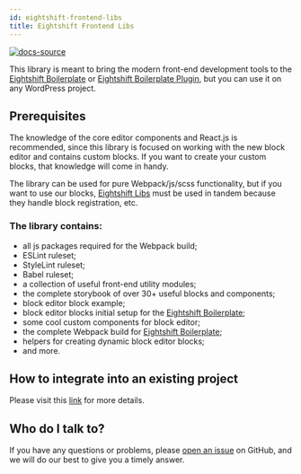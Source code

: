 ```yaml
---
id: eightshift-frontend-libs
title: Eightshift Frontend Libs
---
```


[![docs-source](https://img.shields.io/badge/version--4.0.0-eigthshift--frontend--libs-yellow?style=for-the-badge&logo=javascript&labelColor=2a2a2a)](https://github.com/infinum/eightshift-frontend-libs)

This library is meant to bring the modern front-end development tools to the [Eightshift Boilerplate](https://github.com/infinum/eightshift-boilerplate) or [Eightshift Boilerplate Plugin](https://github.com/infinum/eightshift-boilerplate-plugin), but you can use it on any WordPress project.

## Prerequisites

The knowledge of the core editor components and React.js is recommended, since this library is focused on working with the new block editor and contains custom blocks. If you want to create your custom blocks, that knowledge will come in handy.

The library can be used for pure Webpack/js/scss functionality, but if you want to use our blocks, [Eightshift Libs](https://github.com/infinum/eightshift-libs/) must be used in tandem because they handle block registration, etc.

### The library contains:

- all js packages required for the Webpack build;
- ESLint ruleset;
- StyleLint ruleset;
- Babel ruleset;
- a collection of useful front-end utility modules;
- the complete storybook of over 30+ useful blocks and components;
- block editor block example;
- block editor blocks initial setup for the [Eightshift Boilerplate](https://github.com/infinum/eightshift-boilerplate);
- some cool custom components for block editor;
- the complete Webpack build for [Eightshift Boilerplate](https://github.com/infinum/eightshift-boilerplate);
- helpers for creating dynamic block editor blocks;
- and more.

## How to integrate into an existing project

Please visit this [link](legacy/v4/advanced/installation-boilerplate-custom) for more details.

## Who do I talk to?

If you have any questions or problems, please [open an issue](https://github.com/infinum/eightshift-frontend-libs/issues) on GitHub, and we will do our best to give you a timely answer.
